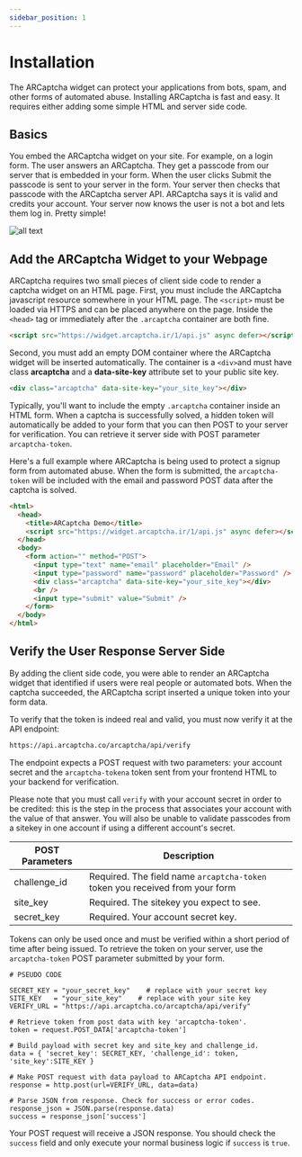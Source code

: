 ```yaml
---
sidebar_position: 1
---
```


# Installation

The ARCaptcha widget can protect your applications from bots, spam, and other forms of automated abuse. Installing ARCaptcha is fast and easy. It requires either adding some simple HTML and server side code.

## Basics

You embed the ARCaptcha widget on your site. For example, on a login form. The user answers an ARCaptcha. They get a passcode from our server that is embedded in your form. When the user clicks Submit the passcode is sent to your server in the form. Your server then checks that passcode with the ARCaptcha server API. ARCaptcha says it is valid and credits your account. Your server now knows the user is not a bot and lets them log in. Pretty simple!

![all text](/img/flow.png)

## Add the ARCaptcha Widget to your Webpage

ARCaptcha requires two small pieces of client side code to render a captcha widget on an HTML page. First, you must include the ARCaptcha javascript resource somewhere in your HTML page. The `<script>` must be loaded via HTTPS and can be placed anywhere on the page. Inside the `<head>` tag or immediately after the `.arcaptcha` container are both fine.

```html
<script src="https://widget.arcaptcha.ir/1/api.js" async defer></script>
```

Second, you must add an empty DOM container where the ARCaptcha widget will be inserted automatically. The container is a `<div>`and must have class **arcaptcha** and a **data-site-key** attribute set to your public site key.

```html
<div class="arcaptcha" data-site-key="your_site_key"></div>
```

Typically, you'll want to include the empty `.arcaptcha` container inside an HTML form. When a captcha is successfully solved, a hidden token will automatically be added to your form that you can then POST to your server for verification. You can retrieve it server side with POST parameter `arcaptcha-token`.

Here's a full example where ARCaptcha is being used to protect a signup form from automated abuse. When the form is submitted, the `arcaptcha-token` will be included with the email and password POST data after the captcha is solved.

```html
<html>
  <head>
    <title>ARCaptcha Demo</title>
    <script src="https://widget.arcaptcha.ir/1/api.js" async defer></script>
  </head>
  <body>
    <form action="" method="POST">
      <input type="text" name="email" placeholder="Email" />
      <input type="password" name="password" placeholder="Password" />
      <div class="arcaptcha" data-site-key="your_site_key"></div>
      <br />
      <input type="submit" value="Submit" />
    </form>
  </body>
</html>
```

## Verify the User Response Server Side

By adding the client side code, you were able to render an ARCaptcha widget that identified if users were real people or automated bots. When the captcha succeeded, the ARCaptcha script inserted a unique token into your form data.

To verify that the token is indeed real and valid, you must now verify it at the API endpoint:

```html
https://api.arcaptcha.co/arcaptcha/api/verify
```

The endpoint expects a POST request with two parameters: your account secret and the `arcaptcha-tokena` token sent from your frontend HTML to your backend for verification.

Please note that you must call `verify` with your account secret in order to be credited: this is the step in the process that associates your account with the value of that answer. You will also be unable to validate passcodes from a sitekey in one account if using a different account's secret.

| POST Parameters | Description                                                                  |
| --------------- | ---------------------------------------------------------------------------- |
| challenge_id    | Required. The field name `arcaptcha-token` token you received from your form |
| site_key        | Required. The sitekey you expect to see.                                     |
| secret_key      | Required. Your account secret key.                                           |

Tokens can only be used once and must be verified within a short period of time after being issued. To retrieve the token on your server, use the `arcaptcha-token` POST parameter submitted by your form.

```
# PSEUDO CODE

SECRET_KEY = "your_secret_key"    # replace with your secret key
SITE_KEY   = "your_site_key"    # replace with your site key
VERIFY_URL = "https://api.arcaptcha.co/arcaptcha/api/verify"

# Retrieve token from post data with key 'arcaptcha-token'.
token = request.POST_DATA['arcaptcha-token']

# Build payload with secret key and site_key and challenge_id.
data = { 'secret_key': SECRET_KEY, 'challenge_id': token, 'site_key':SITE_KEY }

# Make POST request with data payload to ARCaptcha API endpoint.
response = http.post(url=VERIFY_URL, data=data)

# Parse JSON from response. Check for success or error codes.
response_json = JSON.parse(response.data)
success = response_json['success']
```

Your POST request will receive a JSON response. You should check the `success` field and only execute your normal business logic if `success` is `true`.
